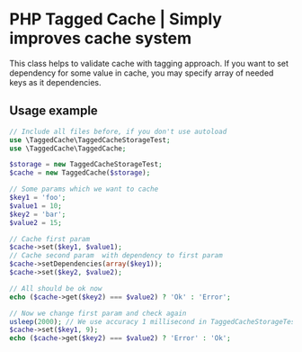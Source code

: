 PHP Tagged Cache | Simply improves cache system
===========================================

This class helps to validate cache with tagging approach.
If you want to set dependency for some value in cache, you may specify array of needed keys as it dependencies.

Usage example
--------

```php
// Include all files before, if you don't use autoload
use \TaggedCache\TaggedCacheStorageTest;
use \TaggedCache\TaggedCache;

$storage = new TaggedCacheStorageTest;
$cache = new TaggedCache($storage);

// Some params which we want to cache
$key1 = 'foo';
$value1 = 10;
$key2 = 'bar';
$value2 = 15;

// Cache first param
$cache->set($key1, $value1);
// Cache second param  with dependency to first param
$cache->setDependencies(array($key1));
$cache->set($key2, $value2);

// All should be ok now
echo ($cache->get($key2) === $value2) ? 'Ok' : 'Error';

// Now we change first param and check again
usleep(2000); // We use accuracy 1 millisecond in TaggedCacheStorageTest
$cache->set($key1, 9);
echo ($cache->get($key2) === $value2) ? 'Error' : 'Ok';
```